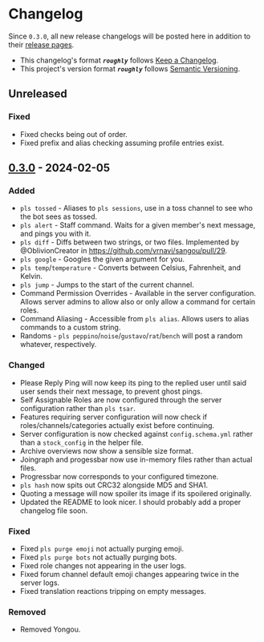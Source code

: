 # Changelog

Since `0.3.0`, all new release changelogs will be posted here in addition to their [release pages](https://github.com/vrnavi/sangou/releases).

- This changelog's format __***`roughly`***__ follows [Keep a Changelog](https://keepachangelog.com/en/1.1.0/).
- This project's version format __***`roughly`***__ follows [Semantic Versioning](https://semver.org/spec/v2.0.0.html).

## Unreleased

### Fixed
- Fixed checks being out of order.
- Fixed prefix and alias checking assuming profile entries exist.

## [0.3.0](https://github.com/vrnavi/sangou/releases/tag/0.3.0) - 2024-02-05

### Added
- `pls tossed` - Aliases to `pls sessions`, use in a toss channel to see who the bot sees as tossed.
- `pls alert` - Staff command. Waits for a given member's next message, and pings you with it.
- `pls diff` - Diffs between two strings, or two files. Implemented by @OblivionCreator in https://github.com/vrnavi/sangou/pull/29.
- `pls google` - Googles the given argument for you.
- `pls temp`/`temperature` - Converts between Celsius, Fahrenheit, and Kelvin.
- `pls jump` - Jumps to the start of the current channel.
- Command Permission Overrides - Available in the server configuration. Allows server admins to allow also or only allow a command for certain roles.
- Command Aliasing - Accessible from `pls alias`. Allows users to alias commands to a custom string.
- Randoms - `pls peppino`/`noise`/`gustavo`/`rat`/`bench` will post a random whatever, respectively.

### Changed
- Please Reply Ping will now keep its ping to the replied user until said user sends their next message, to prevent ghost pings.
- Self Assignable Roles are now configured through the server configuration rather than `pls tsar`.
- Features requiring server configuration will now check if roles/channels/categories actually exist before continuing.
- Server configuration is now checked against `config.schema.yml` rather than a `stock_config` in the helper file.
- Archive overviews now show a sensible size format.
- Joingraph and progessbar now use in-memory files rather than actual files.
- Progressbar now corresponds to your configured timezone.
- `pls hash` now spits out CRC32 alongside MD5 and SHA1.
- Quoting a message will now spoiler its image if its spoilered originally.
- Updated the README to look nicer. I should probably add a proper changelog file soon.

### Fixed
- Fixed `pls purge emoji` not actually purging emoji.
- Fixed `pls purge bots` not actually purging bots.
- Fixed role changes not appearing in the user logs.
- Fixed forum channel default emoji changes appearing twice in the server logs.
- Fixed translation reactions tripping on empty messages.

### Removed
- Removed Yongou.
